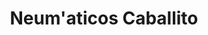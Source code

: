 ---
title: "Neum'aticos Caballito"
url: /ciudad-autonoma-de-buenos-aires/neumaticos-caballito/
shop: Reifen
---